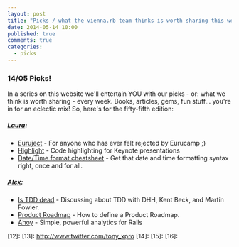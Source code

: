 ```yaml
---
layout: post
title: "Picks / what the vienna.rb team thinks is worth sharing this week"
date: 2014-05-14 10:00
published: true
comments: true
categories:
  - picks
---
```


### 14/05 Picks!

In a series on this website we'll entertain YOU with our picks - or: what we think is worth sharing - every week.
Books, articles, gems, fun stuff... you're in for an eclectic mix! So, here's for the fifty-fifth edition:

##### [Laura][1]:
  - [Euruject][2] - For anyone who has ever felt rejected by Eurucamp ;)
  - [Highlight][3] - Code highlighting for Keynote presentations
  - [Date/Time format cheatsheet][4] - Get that date and time formatting syntax right, once and for all.

##### [Alex][5]:
  - [Is TDD dead][6] - Discussing about TDD with DHH, Kent Beck, and Martin Fowler.
  - [Product Roadmap][7] - How to define a Product Roadmap.
  - [Ahoy][8] - Simple, powerful analytics for Rails

[1]: http://www.twitter.com/alicetragedy
[2]: https://github.com/euruject/euruject
[3]: https://gist.github.com/jimbojsb/1630790
[4]: http://blog.nicoschuele.com/posts/cheatsheet-to-set-app-wide-date-and-time-formats-in-rails
[5]: http://www.twitter.com/alexandertacho
[6]: https://plus.google.com/events/ci2g23mk0lh9too9bgbp3rbut0k
[7]: http://insideintercom.io/where-do-you-suck-where-does-it-matter/
[8]: https://ankane.github.io/ahoy/
[9]: http://www.twitter.com/beanieboi
[10]:
[11]:
[12]:
[13]: http://www.twitter.com/tony_xpro
[14]:
[15]:
[16]:
